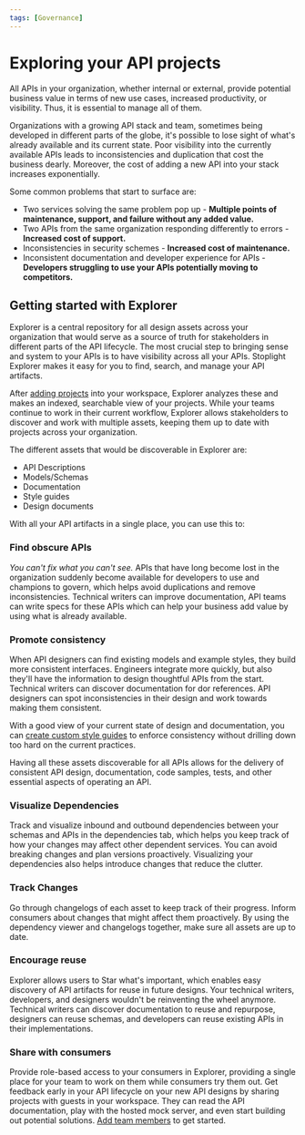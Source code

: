 ```yaml
---
tags: [Governance]
---
```


# Exploring your API projects

All APIs in your organization, whether internal or external, provide potential business value in terms of new use cases, increased productivity, or visibility. Thus, it is essential to manage all of them.

Organizations with a growing API stack and team, sometimes being developed in different parts of the globe, it's possible to lose sight of what's already available and its current state. Poor visibility into the currently available APIs leads to inconsistencies and duplication that cost the business dearly. Moreover, the cost of adding a new API into your stack increases exponentially.

Some common problems that start to surface are:

- Two services solving the same problem pop up - **Multiple points of maintenance, support, and failure without any added value.**
- Two APIs from the same organization responding differently to errors - **Increased cost of support.**
- Inconsistencies in security schemes - **Increased cost of maintenance.**
- Inconsistent documentation and developer experience for APIs - **Developers struggling to use your APIs potentially moving to competitors.**

## Getting started with Explorer

Explorer is a central repository for all design assets across your organization that would serve as a source of truth for stakeholders in different parts of the API lifecycle. The most crucial step to bringing sense and system to your APIs is to have visibility across all your APIs. Stoplight Explorer makes it easy for you to find, search, and manage your API artifacts.

After [adding projects](../2.-workspaces/b.adding-projects.md) into your workspace, Explorer analyzes these and makes an indexed, searchable view of your projects. While your teams continue to work in their current workflow, Explorer allows stakeholders to discover and work with multiple assets, keeping them up to date with projects across your organization.

The different assets that would be discoverable in Explorer are:

- API Descriptions
- Models/Schemas
- Documentation
- Style guides
- Design documents

With all your API artifacts in a single place, you can use this to:

### Find obscure APIs

_You can't fix what you can't see._ APIs that have long become lost in the organization suddenly become available for developers to use and champions to govern, which helps avoid duplications and remove inconsistencies. Technical writers can improve documentation, API teams can write specs for these APIs which can help your business add value by using what is already available.

<!--To-do:Add screenshot of explorer search and filter-->

### Promote consistency

When API designers can find existing models and example styles, they build more consistent interfaces. Engineers integrate more quickly, but also they'll have the information to design thoughtful APIs from the start. Technical writers can discover documentation for dor references. API designers can spot inconsistencies in their design and work towards making them consistent.

With a good view of your current state of design and documentation, you can [create custom style guides](d.style-guides.md) to enforce consistency without drilling down too hard on the current practices.

Having all these assets discoverable for all APIs allows for the delivery of consistent API design, documentation, code samples, tests, and other essential aspects of operating an API.

### Visualize Dependencies

Track and visualize inbound and outbound dependencies between your schemas and APIs in the dependencies tab, which helps you keep track of how your changes may affect other dependent services. You can avoid breaking changes and plan versions proactively. Visualizing your dependencies also helps introduce changes that reduce the clutter.

<!--To-do:Add screenshot of dependency view-->

### Track Changes

Go through changelogs of each asset to keep track of their progress. Inform consumers about changes that might affect them proactively. By using the dependency viewer and changelogs together, make sure all assets are up to date.

<!--To-do:Add screenshot of changelog-->

### Encourage reuse

Explorer allows users to Star what's important, which enables easy discovery of API artifacts for reuse in future designs. Your technical writers, developers, and designers wouldn't be reinventing the wheel anymore. Technical writers can discover documentation to reuse and repurpose, designers can reuse schemas, and developers can reuse existing APIs in their implementations.

<!--To-do:Add screenshot of starred view-->

### Share with consumers

Provide role-based access to your consumers in Explorer, providing a single place for your team to work on them while consumers try them out. Get feedback early in your API lifecycle on your new API designs by sharing projects with guests in your workspace. They can read the API documentation, play with the hosted mock server, and even start building out potential solutions. [Add team members](../2.-workspaces/d.inviting-your-team.md) to get started.
